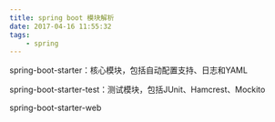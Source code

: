 ```yaml
---
title: spring boot 模块解析
date: 2017-04-16 11:55:32
tags:
    - spring
---
```



spring-boot-starter：核心模块，包括自动配置支持、日志和YAML

spring-boot-starter-test：测试模块，包括JUnit、Hamcrest、Mockito

spring-boot-starter-web
